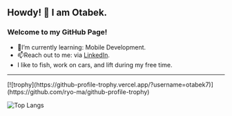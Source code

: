 ## Howdy! 👋 I am Otabek.
<h3>Welcome to my GitHub Page!</h3>

<ul>
  <li>🌱I’m currently learning: Mobile Development.</li>
  <li>📫Reach out to me: via <a href=https://linkedin.com/in/mavlonovo/>LinkedIn</a>.</li>
  <li>I like to fish, work on cars, and lift during my free time.</li>
</ul>

<hr></hr>
[![trophy](https://github-profile-trophy.vercel.app/?username=otabek7)](https://github.com/ryo-ma/github-profile-trophy)

![Top Langs](https://github-readme-stats.vercel.app/api/top-langs/?username=otabek7&layout=compact&langs_count=8&theme=dark)

